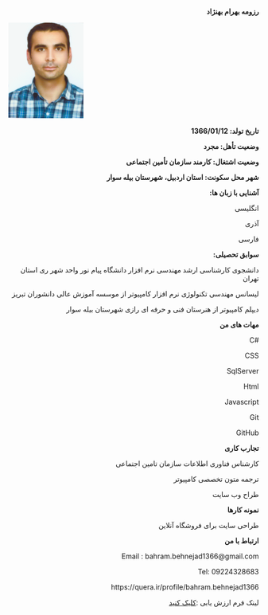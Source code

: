 <p dir="rtl" align="right"><b>رزومه بهرام بهنژاد</b></p>
<img src="profile.png">
 <p dir="rtl" align="right"><b>تاریخ تولد: 1366/01/12</b></p>
 <p dir="rtl" align="right"><b>وضعیت تأهل: مجرد </b></p>
 <p dir="rtl" align="right"><b>وضعیت اشتغال: کارمند سازمان تأمین اجتماعی</b></p>
 <p dir="rtl" align="right"><b>شهر محل سکونت: استان اردبیل، شهرستان بیله سوار</b></p>
 <p dir="rtl" align="right"><b>آشنایی با زبان ها:</b></p>
 <p dir="rtl" align="right">انگلیسی</p>
 <p dir="rtl" align="right">آذری</p>
 <p dir="rtl" align="right">فارسی</p>
<p dir="rtl" align="right"><b>سوابق تحصیلی: </b></p>
<p dir="rtl" align="right">دانشجوی کارشناسی ارشد مهندسی نرم افزار دانشگاه پیام نور واحد شهر ری استان تهران </p>
<p dir="rtl" align="right"> لیسانس مهندسی تکنولوژی نرم افزار کامپیوتر از موسسه آموزش عالی دانشوران تبریز </p>
<p dir="rtl" align="right">دیپلم کامپیوتر از هنرستان فنی و حرفه ای رازی شهرستان بیله سوار </p>
 <p dir="rtl" align="right"><b>مهات های من</b></p>
 <p align="right">C#</p>
 <p align="right">CSS</p>
 <p align="right">SqlServer</p>
 <p align="right">Html</p>
 <p align="right">Javascript</p>
 <p align="right">Git</p>
 <p align="right">GitHub</p>
 <p align="right"><b>تجارب کاری</b></p>
   <p align="right">کارشناس فناوری اطلاعات سازمان تامین اجتماعی</p>
   <p align="right">ترجمه متون تخصصی کامپیوتر</p>
   <p align="right">طراح وب سایت</p>
 <p align="right"><b>نمونه کارها</b></p>
 <p align="right">طراحی سایت برای فروشگاه آنلاین</p>
 <p align="right"><b>ارتباط با من</b></p>
  <p align="right">Email : bahram.behnejad1366@gmail.com</p>
  <p align="right">Tel: 09224328683</p>
<p align="right">https://quera.ir/profile/bahram.behnejad1366</p>
<p align="right"> لینک فرم ارزش یابی :<a href="BB_CV_CheckList_AR_3983 (1).pdf">کلیک کنید</a></p>
